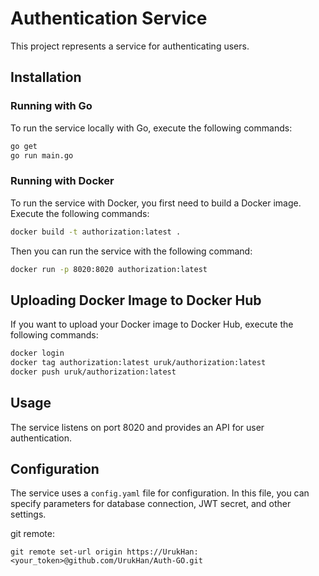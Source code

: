 # Authentication Service

This project represents a service for authenticating users.

## Installation

### Running with Go

To run the service locally with Go, execute the following commands:

```bash
go get
go run main.go
```

### Running with Docker

To run the service with Docker, you first need to build a Docker image. Execute the following commands:

```bash
docker build -t authorization:latest .
```

Then you can run the service with the following command:

```bash
docker run -p 8020:8020 authorization:latest
```

## Uploading Docker Image to Docker Hub

If you want to upload your Docker image to Docker Hub, execute the following commands:

```bash
docker login
docker tag authorization:latest uruk/authorization:latest
docker push uruk/authorization:latest
```

## Usage

The service listens on port 8020 and provides an API for user authentication.

## Configuration

The service uses a `config.yaml` file for configuration. In this file, you can specify parameters for database connection, JWT secret, and other settings.



git remote:
```
git remote set-url origin https://UrukHan:<your_token>@github.com/UrukHan/Auth-GO.git
```

